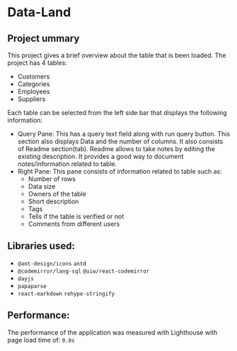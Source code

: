 # Data-Land

## Project ummary

This project gives a brief overview about the table that is been loaded. The project has 4 tables:

- Customers
- Categories
- Employees
- Suppliers

Each table can be selected from the left side bar that displays the following information:

- Query Pane: This has a query text field along with run query button. This section also displays Data and the number of columns. It also consists of Readme section(tab). Readme allows to take notes by editing the existing description. It provides a good way to document notes/information related to table.
- Right Pane: This pane consists of information related to table such as:
  - Number of rows
  - Data size
  - Owners of the table
  - Short description
  - Tags
  - Tells if the table is verified or not
  - Comments from different users

## Libraries used:

- `@ant-design/icons` `antd`
- `@codemirror/lang-sql` `@uiw/react-codemirror`
- `dayjs`
- `papaparse`
- `react-markdown` `rehype-stringify`

## Performance:

The performance of the application was measured with Lighthouse with page load time of: `0.8s`
